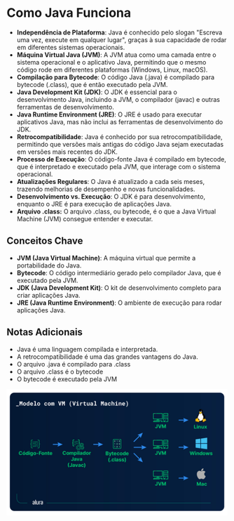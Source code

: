 # Como Java Funciona

* **Independência de Plataforma**: Java é conhecido pelo slogan "Escreva uma vez, execute em qualquer lugar", graças à sua capacidade de rodar em diferentes sistemas operacionais.
* **Máquina Virtual Java (JVM)**: A JVM atua como uma camada entre o sistema operacional e o aplicativo Java, permitindo que o mesmo código rode em diferentes plataformas (Windows, Linux, macOS).
* **Compilação para Bytecode**: O código Java (.java) é compilado para bytecode (.class), que é então executado pela JVM.
* **Java Development Kit (JDK)**: O JDK é essencial para o desenvolvimento Java, incluindo a JVM, o compilador (javac) e outras ferramentas de desenvolvimento.
* **Java Runtime Environment (JRE)**: O JRE é usado para executar aplicativos Java, mas não inclui as ferramentas de desenvolvimento do JDK.
* **Retrocompatibilidade**: Java é conhecido por sua retrocompatibilidade, permitindo que versões mais antigas do código Java sejam executadas em versões mais recentes do JDK.
* **Processo de Execução**: O código-fonte Java é compilado em bytecode, que é interpretado e executado pela JVM, que interage com o sistema operacional.
* **Atualizações Regulares**: O Java é atualizado a cada seis meses, trazendo melhorias de desempenho e novas funcionalidades.
* **Desenvolvimento vs. Execução**: O JDK é para desenvolvimento, enquanto o JRE é para execução de aplicações Java.
* **Arquivo .class:** O arquivo .class, ou bytecode, é o que a Java Virtual Machine (JVM) consegue entender e executar.

## Conceitos Chave

* **JVM (Java Virtual Machine)**: A máquina virtual que permite a portabilidade do Java.
* **Bytecode**: O código intermediário gerado pelo compilador Java, que é executado pela JVM.
* **JDK (Java Development Kit)**: O kit de desenvolvimento completo para criar aplicações Java.
* **JRE (Java Runtime Environment)**: O ambiente de execução para rodar aplicações Java.

## Notas Adicionais

* Java é uma linguagem compilada e interpretada.
* A retrocompatibilidade é uma das grandes vantagens do Java.
* O arquivo .java é compilado para .class
* O arquivo .class é o bytecode
* O bytecode é executado pela JVM

![alt text](image.png)
